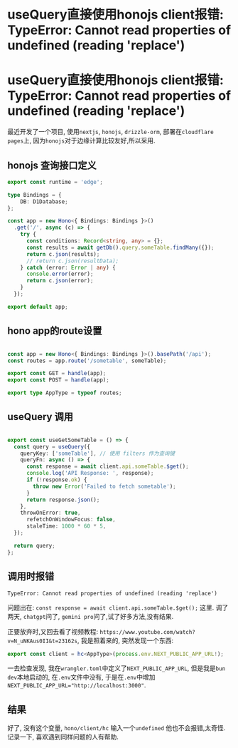 # useQuery直接使用honojs client报错: TypeError: Cannot read properties of undefined (reading 'replace')


# useQuery直接使用honojs client报错: TypeError: Cannot read properties of undefined (reading 'replace')

最近开发了一个项目, 使用`nextjs`, `honojs`, `drizzle-orm`, 部署在`cloudflare pages`上, 因为`honojs`对于边缘计算比较友好,所以采用.

## honojs 查询接口定义

```typescript
export const runtime = 'edge';

type Bindings = {
    DB: D1Database;
};

const app = new Hono<{ Bindings: Bindings }>()
  .get('/', async (c) => {
    try {
      const conditions: Record<string, any> = {};
      const results = await getDb().query.someTable.findMany({});
      return c.json(results);
      // return c.json(resultData);
    } catch (error: Error | any) {
      console.error(error);
      return c.json(error);
    }
  });

export default app;
```

## hono app的route设置

```typescript

const app = new Hono<{ Bindings: Bindings }>().basePath('/api');
const routes = app.route('/sometable', someTable);

export const GET = handle(app);
export const POST = handle(app);

export type AppType = typeof routes;
```

## useQuery 调用

```typescript

export const useGetSomeTable = () => {
  const query = useQuery({
    queryKey: ['someTable'], // 使用 filters 作为查询键
    queryFn: async () => {
      const response = await client.api.someTable.$get();
      console.log('API Response: ', response);
      if (!response.ok) {
        throw new Error('Failed to fetch sometable');
      }
      return response.json();
    },
    throwOnError: true,
      refetchOnWindowFocus: false,
      staleTime: 1000 * 60 * 5,
  });

  return query;
};
```

## 调用时报错

```
TypeError: Cannot read properties of undefined (reading 'replace')
```

问题出在: `const response = await client.api.someTable.$get();` 这里.
调了两天, `chatgpt`问了, `gemini pro`问了,试了好多方法,没有结果.

正要放弃时,又回去看了视频教程: `https://www.youtube.com/watch?v=N_uNKAus0II&t=23162s`, 我是照着来的, 突然发现一个东西:

```typescript
export const client = hc<AppType>(process.env.NEXT_PUBLIC_APP_URL!);
```

一去检查发现, 我在`wrangler.toml`中定义了`NEXT_PUBLIC_APP_URL`, 但是我是`bun dev`本地启动的, 在`.env`文件中没有, 于是在`.env`中增加`NEXT_PUBLIC_APP_URL="http://localhost:3000"`.

## 结果

好了, 没有这个变量, `hono/client/hc` 输入一个`undefined` 他也不会报错,太奇怪. 记录一下, 喜欢遇到同样问题的人有帮助.

